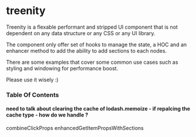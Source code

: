 # treenity

[logo]: ./assets/logo.svg "Treenity"

Treenity is a flexable performant and stripped UI component that is not dependent on any data structure or any CSS or any UI library.

The component only offer set of hooks to manage the state, a HOC and an enhancer method to add the ability to add sections to each nodes.

There are some examples that cover some common use cases such as styling and windowing for performance boost.

Please use it wisely :)   

### Table Of Contents



#### need to talk about clearing the cache of lodash.memoize - if repalcing the cache type - how do we handle ?


combineClickProps
enhancedGetItemPropsWithSections